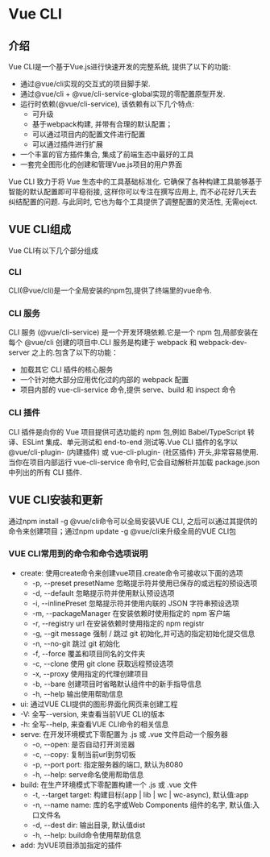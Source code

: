 # Vue CLI

## 介绍

Vue CLI是一个基于Vue.js进行快速开发的完整系统, 提供了以下的功能: 

* 通过@vue/cli实现的交互式的项目脚手架. 
* 通过@vue/cli + @vue/cli-service-global实现的零配置原型开发. 
* 运行时依赖(@vue/cli-service), 该依赖有以下几个特点: 
  * 可升级
  * 基于webpack构建, 并带有合理的默认配置；
  * 可以通过项目内的配置文件进行配置
  * 可以通过插件进行扩展
* 一个丰富的官方插件集合, 集成了前端生态中最好的工具
* 一套完全图形化的创建和管理Vue.js项目的用户界面

Vue CLI 致力于将 Vue 生态中的工具基础标准化. 它确保了各种构建工具能够基于智能的默认配置即可平稳衔接, 这样你可以专注在撰写应用上, 而不必花好几天去纠结配置的问题. 与此同时, 它也为每个工具提供了调整配置的灵活性, 无需eject. 

## VUE CLI组成

Vue CLI有以下几个部分组成

### CLI
CLI(@vue/cli)是一个全局安装的npm包,提供了终端里的vue命令.

### CLI 服务
CLI 服务 (@vue/cli-service) 是一个开发环境依赖.它是一个 npm 包,局部安装在每个 @vue/cli 创建的项目中.CLI 服务是构建于 webpack 和 webpack-dev-server 之上的.包含了以下的功能：
* 加载其它 CLI 插件的核心服务
* 一个针对绝大部分应用优化过的内部的 webpack 配置
* 项目内部的 vue-cli-service 命令,提供 serve、build 和 inspect 命令

### CLI 插件
CLI 插件是向你的 Vue 项目提供可选功能的 npm 包,例如 Babel/TypeScript 转译、ESLint 集成、单元测试和 end-to-end 测试等.Vue CLI 插件的名字以 @vue/cli-plugin- (内建插件) 或 vue-cli-plugin- (社区插件) 开头,非常容易使用.当你在项目内部运行 vue-cli-service 命令时,它会自动解析并加载 package.json 中列出的所有 CLI 插件.

## VUE CLI安装和更新

通过npm install -g @vue/cli命令可以全局安装VUE CLI, 之后可以通过其提供的命令来创建项目；通过npm update -g @vue/cli来升级全局的VUE CLI包

### VUE CLI常用到的命令和命令选项说明

* create: 使用create命令来创建vue项目.create命令可接收以下面的选项
  * -p, --preset presetName       忽略提示符并使用已保存的或远程的预设选项
  * -d, --default                 忽略提示符并使用默认预设选项
  * -i, --inlinePreset            忽略提示符并使用内联的 JSON 字符串预设选项
  * -m, --packageManager          在安装依赖时使用指定的 npm 客户端
  * -r, --registry url            在安装依赖时使用指定的 npm registr
  * -g, --git message             强制 / 跳过 git 初始化,并可选的指定初始化提交信息
  * -n, --no-git                  跳过 git 初始化
  * -f, --force                   覆盖和项目同名的文件夹
  * -c, --clone                   使用 git clone 获取远程预设选项
  * -x, --proxy                   使用指定的代理创建项目
  * -b, --bare                    创建项目时省略默认组件中的新手指导信息
  * -h, --help                    输出使用帮助信息
* ui: 通过VUE CLI提供的图形界面化网页来创建工程
* -V: 全写--version, 来查看当前VUE CLI的版本
* -h: 全写--help, 来查看VUE CLI命令的相关信息
* serve: 在开发环境模式下零配置为 .js 或 .vue 文件启动一个服务器
  * -o, --open: 是否自动打开浏览器
  * -c, --copy: 复制当前url到剪切板
  * -p, --port port: 指定服务器的端口, 默认为8080
  * -h, --help: serve命名使用帮助信息
* build: 在生产环境模式下零配置构建一个 .js 或 .vue 文件
  * -t, --target target: 构建目标(app | lib | wc | wc-async), 默认值:app
  * -n, --name name: 库的名字或Web Components 组件的名字, 默认值:入口文件名
  * -d, --dest dir: 输出目录, 默认值dist
  * -h, --help: build命令使用帮助信息
* add: 为VUE项目添加指定的插件


